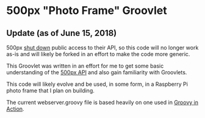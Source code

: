 500px "Photo Frame" Groovlet
============================

Update (as of June 15, 2018)
----------------------------

500px [shut down](https://news.ycombinator.com/item?id=17334371) public access to their API, so this code will no longer work as-is and will likely be forked in an effort to make the code more generic.

This Groovlet was written in an effort for me to get some basic understanding of the [500px API](https://github.com/500px/legacy-api-documentation) and also gain familiarity with Groovlets.

This code will likely evolve and be used, in some form, in a Raspberry Pi photo frame that I plan on building.

The current webserver.groovy file is based heavily on one used in [Groovy in Action](https://www.manning.com/books/groovy-in-action-second-edition).